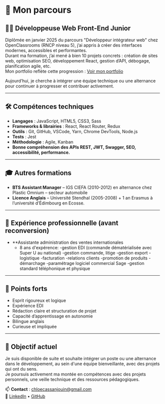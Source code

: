 # 🧭 Mon parcours

## 👩‍💻 Développeuse Web Front-End Junior

Diplômée en janvier 2025 du parcours "Développeur intégrateur web" chez OpenClassrooms (RNCP niveau 5), j’ai appris à créer des interfaces modernes, accessibles et performantes.  
Durant ma formation, j’ai mené à bien 10 projets concrets : création de sites web, optimisation SEO, développement React, gestion d’API, débogage, planification agile, etc.  
Mon portfolio reflète cette progression : [Voir mon portfolio](https://chloecassanjouin.github.io/portfolio/)

Aujourd’hui, je cherche à intégrer une équipe technique ou une alternance pour continuer à progresser et contribuer activement.

---

## 🛠️ Compétences techniques

- **Langages** : JavaScript, HTML5, CSS3, Sass  
- **Frameworks & librairies** : React, React Router, Redux  
- **Outils** : Git, GitHub, VSCode, Yarn, Chrome DevTools, Node.js  
- **Tests** : Jest  
- **Méthodologie** : Agile, Kanban  
- **Bonne compréhension des APIs REST, JWT, Swagger, SEO, accessibilité, performance.**

---

## 🎓 Autres formations

- **BTS Assistant Manager** – IGS CIEFA (2010-2012) en alternance chez Plastic Omnium – secteur automobile  
- **Licence Anglais** – Université Stendhal (2005-2008) + 1 an Erasmus à l’université d’Édimbourg en Ecosse.

---

## 🧳 Expérience professionnelle (avant reconversion)

- **Assistante administration des ventes internationales
     - 8 ans d'expérence:
       -gestion EDI (commande dématérialisée avec Super U au national)
       -gestion commande, litige
       -gestion export
       -logistique
       -facturation
       -relations clients
       -promotion de produits
       -démarchage
       -paramétrage logiciel commercial Sage
       -gestion standard téléphonique et physique

---

## 🧠 Points forts

- Esprit rigoureux et logique
- Expérience EDI
- Rédaction claire et structuration de projet
- Capacité d’apprentissage en autonomie
- Bilingue anglais
- Curieuse et impliquée

---

## 🎯 Objectif actuel

Je suis disponible de suite et souhaite intégrer un poste ou une alternance dans le développement, au sein d'une équipe bienveillante, avec des projets qui ont du sens.  
Je poursuis activement ma montée en compétences avec des projets personnels, une veille technique et des ressources pédagogiques.

📫 **Contact** : chloecassanjouin@gmail.com  
🔗 [LinkedIn](https://www.linkedin.com/in/chloe-jouin/) • [GitHub](https://github.com/ChloeCassanJouin)
